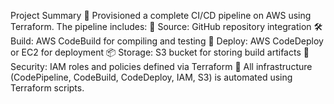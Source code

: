 Project Summary 🚀
Provisioned a complete CI/CD pipeline on AWS using Terraform. The pipeline includes:
🔗 Source: GitHub repository integration
🛠️ Build: AWS CodeBuild for compiling and testing
🚀 Deploy: AWS CodeDeploy or EC2 for deployment
📦 Storage: S3 bucket for storing build artifacts
🔐 Security: IAM roles and policies defined via Terraform
📌 All infrastructure (CodePipeline, CodeBuild, CodeDeploy, IAM, S3) is automated using Terraform scripts.
